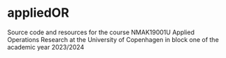 # appliedOR

Source code and resources for the course NMAK19001U Applied Operations Research at the University of Copenhagen in block one of the academic year 2023/2024
